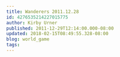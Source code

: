 ```yaml
---
title: Wanderers 2011.12.28
id: 4276535214227015775
author: Kirby Urner
published: 2011-12-29T12:14:00.000-08:00
updated: 2018-02-15T08:49:55.328-08:00
blog: world_game
tags: 
---
```


